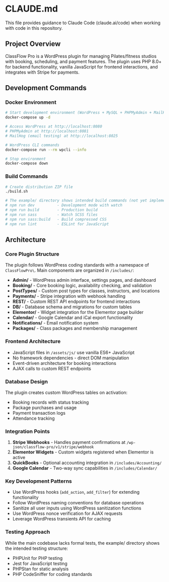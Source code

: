 # CLAUDE.md

This file provides guidance to Claude Code (claude.ai/code) when working with code in this repository.

## Project Overview

ClassFlow Pro is a WordPress plugin for managing Pilates/fitness studios with booking, scheduling, and payment features. The plugin uses PHP 8.0+ for backend functionality, vanilla JavaScript for frontend interactions, and integrates with Stripe for payments.

## Development Commands

### Docker Environment
```bash
# Start development environment (WordPress + MySQL + PHPMyAdmin + MailHog)
docker-compose up -d

# Access WordPress at http://localhost:8080
# PHPMyAdmin at http://localhost:8081
# MailHog (email testing) at http://localhost:8025

# WordPress CLI commands
docker-compose run --rm wpcli --info

# Stop environment
docker-compose down
```

### Build Commands
```bash
# Create distribution ZIP file
./build.sh

# The example/ directory shows intended build commands (not yet implemented in main):
# npm run dev          - Development mode with watch
# npm run build        - Production build
# npm run sass         - Watch SCSS files
# npm run sass:build   - Build compressed CSS
# npm run lint         - ESLint for JavaScript
```

## Architecture

### Core Plugin Structure
The plugin follows WordPress coding standards with a namespace of `ClassFlowPro\`. Main components are organized in `/includes/`:

- **Admin/** - WordPress admin interface, settings pages, and dashboard
- **Booking/** - Core booking logic, availability checking, and validation
- **PostTypes/** - Custom post types for classes, instructors, and locations
- **Payments/** - Stripe integration with webhook handling
- **REST/** - Custom REST API endpoints for frontend interactions
- **DB/** - Database schema and migrations for custom tables
- **Elementor/** - Widget integration for the Elementor page builder
- **Calendar/** - Google Calendar and iCal export functionality
- **Notifications/** - Email notification system
- **Packages/** - Class packages and membership management

### Frontend Architecture
- JavaScript files in `/assets/js/` use vanilla ES6+ JavaScript
- No framework dependencies - direct DOM manipulation
- Event-driven architecture for booking interactions
- AJAX calls to custom REST endpoints

### Database Design
The plugin creates custom WordPress tables on activation:
- Booking records with status tracking
- Package purchases and usage
- Payment transaction logs
- Attendance tracking

### Integration Points
1. **Stripe Webhooks** - Handles payment confirmations at `/wp-json/classflow-pro/v1/stripe/webhook`
2. **Elementor Widgets** - Custom widgets registered when Elementor is active
3. **QuickBooks** - Optional accounting integration in `/includes/Accounting/`
4. **Google Calendar** - Two-way sync capabilities in `/includes/Calendar/`

### Key Development Patterns
- Use WordPress hooks (`add_action`, `add_filter`) for extending functionality
- Follow WordPress naming conventions for database operations
- Sanitize all user inputs using WordPress sanitization functions
- Use WordPress nonce verification for AJAX requests
- Leverage WordPress transients API for caching

### Testing Approach
While the main codebase lacks formal tests, the example/ directory shows the intended testing structure:
- PHPUnit for PHP testing
- Jest for JavaScript testing
- PHPStan for static analysis
- PHP CodeSniffer for coding standards